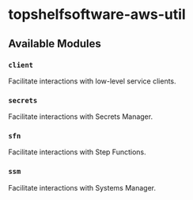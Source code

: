# topshelfsoftware-aws-util

## Available Modules

### `client`

Facilitate interactions with low-level service clients.

### `secrets`

Facilitate interactions with Secrets Manager.

### `sfn`

Facilitate interactions with Step Functions.

### `ssm`

Facilitate interactions with Systems Manager.
